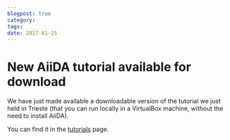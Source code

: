```yaml
---
blogpost: true
category:
tags:
date: 2017-01-25
---
```


# New AiiDA tutorial available for download

We have just made available a downloadable version of the tutorial we just held in Trieste (that you can run locally in a VirtualBox machine, without the need to install AiiDA).

You can find it in the [tutorials](http://www.aiida.net/tutorials/) page.
